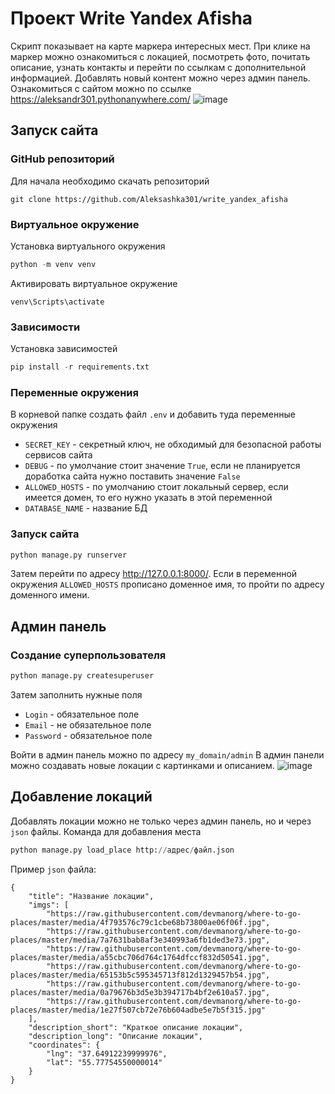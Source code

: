 # Проект Write Yandex Afisha
Скрипт показывает на карте маркера интересных мест. При клике на маркер можно ознакомиться с локацией, посмотреть фото,
почитать описание, узнать контакты и перейти по ссылкам с дополнительной информацией. Добавлять новый контент можно
через админ панель. Ознакомиться с сайтом можно по ссылке https://aleksandr301.pythonanywhere.com/
![image](https://github.com/user-attachments/assets/3a7a513b-4f5e-48c4-8c9d-44d426be2f5b)


## Запуск сайта
### GitHub репозиторий
Для начала необходимо скачать репозиторий
```
git clone https://github.com/Aleksashka301/write_yandex_afisha
```
### Виртуальное окружение
Установка виртуального окружения
```python
python -m venv venv
```
Активировать виртуальное окружение
```
venv\Scripts\activate
```
### Зависимости
Установка зависимостей
```python
pip install -r requirements.txt
```
### Переменные окружения
В корневой папке создать файл `.env` и добавить туда переменные окружения
- `SECRET_KEY` - секретный ключ, не обходимый для безопасной работы сервисов сайта
- `DEBUG` - по умолчание стоит значение `True`, если не планируется доработка сайта нужно поставить значение `False`
- `ALLOWED_HOSTS` - по умолчанию стоит локальный сервер, если имеется домен, то его нужно указать в этой переменной
- `DATABASE_NAME` - название БД
### Запуск сайта
```python
python manage.py runserver
```
Затем перейти по адресу http://127.0.0.1:8000/. Если в переменной окружения `ALLOWED_HOSTS` прописано доменное имя,
то пройти по адресу доменного имени.
## Админ панель
### Создание суперпользователя
```python
python manage.py createsuperuser
```
Затем заполнить нужные поля
- `Login` - обязательное поле
- `Email` - не обязательное поле
- `Password` - обязательное поле

Войти в админ панель можно по адресу `my_domain/admin`
В админ панели можно создавать новые локации с картинками и описанием.
![image](https://github.com/user-attachments/assets/8d992230-36d9-48cf-99d6-b260c038ac06)
## Добавление локаций
Добавлять локации можно не только через админ панель, но и через `json` файлы. Команда для добавления места
```python
python manage.py load_place http://адрес/файл.json
```
Пример `json` файла:
```
{
    "title": "Название локации",
    "imgs": [
        "https://raw.githubusercontent.com/devmanorg/where-to-go-places/master/media/4f793576c79c1cbe68b73800ae06f06f.jpg",
        "https://raw.githubusercontent.com/devmanorg/where-to-go-places/master/media/7a7631bab8af3e340993a6fb1ded3e73.jpg",
        "https://raw.githubusercontent.com/devmanorg/where-to-go-places/master/media/a55cbc706d764c1764dfccf832d50541.jpg",
        "https://raw.githubusercontent.com/devmanorg/where-to-go-places/master/media/65153b5c595345713f812d1329457b54.jpg",
        "https://raw.githubusercontent.com/devmanorg/where-to-go-places/master/media/0a79676b3d5e3b394717b4bf2e610a57.jpg",
        "https://raw.githubusercontent.com/devmanorg/where-to-go-places/master/media/1e27f507cb72e76b604adbe5e7b5f315.jpg"
    ],
    "description_short": "Краткое описание локации",
    "description_long": "Описание локации",
    "coordinates": {
        "lng": "37.64912239999976",
        "lat": "55.77754550000014"
    }
}
```

